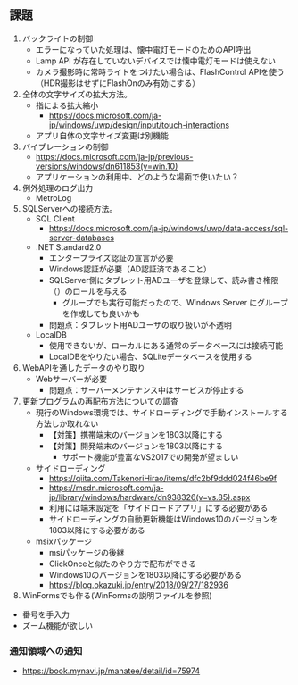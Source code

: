 ## 課題
1. バックライトの制御
	* エラーになっていた処理は、懐中電灯モードのためのAPI呼出
	* Lamp API が存在していないデバイスでは懐中電灯モードは使えない
	* カメラ撮影時に常時ライトをつけたい場合は、FlashControl APIを使う（HDR撮影はせずにFlashOnのみ有効にする）
2. 全体の文字サイズの拡大方法。
	* 指による拡大縮小
		+ https://docs.microsoft.com/ja-jp/windows/uwp/design/input/touch-interactions
	* アプリ自体の文字サイズ変更は別機能
3. バイブレーションの制御
	* https://docs.microsoft.com/ja-jp/previous-versions/windows/dn611853(v=win.10)
	* アプリケーションの利用中、どのような場面で使いたい？
4. 例外処理のログ出力
	* MetroLog
5. SQLServerへの接続方法。
	* SQL Client
		+ https://docs.microsoft.com/ja-jp/windows/uwp/data-access/sql-server-databases
	* .NET Standard2.0
		+ エンタープライズ認証の宣言が必要
		+ Windows認証が必要（AD認証済であること）
		+ SQLServer側にタブレット用ADユーザを登録して、読み書き権限（）のロールを与える
			- グループでも実行可能だったので、Windows Server にグループを作成しても良いかも
		+ 問題点：タブレット用ADユーザの取り扱いが不透明
	* LocalDB
		+ 使用できないが、ローカルにある通常のデータベースには接続可能
		+ LocalDBをやりたい場合、SQLiteデータベースを使用する
6. WebAPIを通したデータのやり取り
	* Webサーバーが必要
		+ 問題点：サーバーメンテナンス中はサービスが停止する
7. 更新プログラムの再配布方法についての調査
	* 現行のWindows環境では、サイドローディングで手動インストールする方法しか取れない
		+ 【対策】携帯端末のバージョンを1803以降にする
		+ 【対策】開発端末のバージョンを1803以降にする
			- サポート機能が豊富なVS2017での開発が望ましい
	* サイドローディング
		+ https://qiita.com/TakenoriHirao/items/dfc2bf9ddd024f46be9f
		+ https://msdn.microsoft.com/ja-jp/library/windows/hardware/dn938326(v=vs.85).aspx
		+ 利用には端末設定を「サイドロードアプリ」にする必要がある
		+ サイドローディングの自動更新機能はWindows10のバージョンを1803以降にする必要がある
	* msixパッケージ
		+ msiパッケージの後継
		+ ClickOnceと似たのやり方で配布ができる
		+ Windows10のバージョンを1803以降にする必要がある
		+ https://blog.okazuki.jp/entry/2018/09/27/182936
8. WinFormsでも作る(WinFormsの説明ファイルを参照)
* 番号を手入力
* ズーム機能が欲しい

### 通知領域への通知
* https://book.mynavi.jp/manatee/detail/id=75974